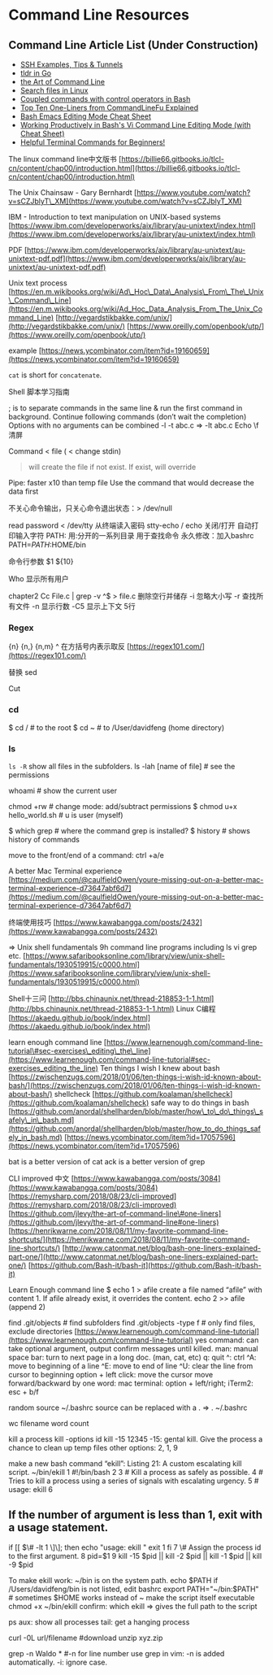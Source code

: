 # Command Line Resources

## Command Line Article List \(Under Construction\)

* [SSH Examples, Tips & Tunnels](https://hackertarget.com/ssh-examples-tunnels/)
* [tldr in Go](https://github.com/isacikgoz/tldr)
* [the Art of Command Line](https://github.com/jlevy/the-art-of-command-line/blob/master/README-zh.md)
* [Search files in Linux](http://blog.jobbole.com/114561/)
* [Coupled commands with control operators in Bash](https://opensource.com/article/18/11/control-operators-bash-shell)
* [Top Ten One-Liners from CommandLineFu Explained](http://www.catonmat.net/blog/top-ten-one-liners-from-commandlinefu-explained/)
* [Bash Emacs Editing Mode Cheat Sheet](http://www.catonmat.net/blog/bash-emacs-editing-mode-cheat-sheet/)
* [Working Productively in Bash's Vi Command Line Editing Mode \(with Cheat Sheet\)](http://www.catonmat.net/blog/bash-vi-editing-mode-cheat-sheet/)
* [Helpful Terminal Commands for Beginners!](https://www.malikbrowne.com/blog/helpful-terminal-commands)

The linux command line中文版书 [https://billie66.gitbooks.io/tlcl-cn/content/chap00/introduction.html](https://billie66.gitbooks.io/tlcl-cn/content/chap00/introduction.html)

The Unix Chainsaw - Gary Bernhardt [https://www.youtube.com/watch?v=sCZJblyT\_XM](https://www.youtube.com/watch?v=sCZJblyT_XM)

IBM - Introduction to text manipulation on UNIX-based systems [https://www.ibm.com/developerworks/aix/library/au-unixtext/index.html](https://www.ibm.com/developerworks/aix/library/au-unixtext/index.html)

PDF [https://www.ibm.com/developerworks/aix/library/au-unixtext/au-unixtext-pdf.pdf](https://www.ibm.com/developerworks/aix/library/au-unixtext/au-unixtext-pdf.pdf)

Unix text process [https://en.m.wikibooks.org/wiki/Ad\_Hoc\_Data\_Analysis\_From\_The\_Unix\_Command\_Line](https://en.m.wikibooks.org/wiki/Ad_Hoc_Data_Analysis_From_The_Unix_Command_Line) [http://vegardstikbakke.com/unix/](http://vegardstikbakke.com/unix/) [https://www.oreilly.com/openbook/utp/](https://www.oreilly.com/openbook/utp/)

example [https://news.ycombinator.com/item?id=19160659](https://news.ycombinator.com/item?id=19160659)

`cat` is short for `concatenate`.

Shell 脚本学习指南

; is to separate commands in the same line & run the first command in background. Continue following commands \(don’t wait the completion\) Options with no arguments can be combined -l -t abc.c =&gt; -lt abc.c Echo \f 清屏

Command &lt; file \( &lt; change stdin\)

> will create the file if not exist. If exist, will override

Pipe: faster x10 than temp file Use the command that would decrease the data first

不关心命令输出，只关心命令退出状态：&gt; /dev/null

read password &lt; /dev/tty 从终端读入密码 stty-echo / echo 关闭/打开 自动打印输入字符 PATH: 用:分开的一系列目录 用于查找命令 永久修改：加入bashrc PATH=$PATH:$HOME/bin

命令行参数 $1 ${10}

Who 显示所有用户

chapter2 Cc File.c \| grep -v ^$ &gt; file.c 删除空行并储存 -i 忽略大小写 -r 查找所有文件 -n 显示行数 -C5 显示上下文 5行

### Regex

{n} {n,} {n,m} ^ 在方括号内表示取反 [https://regex101.com/](https://regex101.com/)

替换 sed

Cut

### cd

$ cd / \# to the root $ cd ~ \# to /User/davidfeng \(home directory\)

### ls

`ls -R` show all files in the subfolders. ls -lah \[name of file\] \# see the permissions

whoami \# show the current user

chmod +rw \# change mode: add/subtract permissions $ chmod u+x hello\_world.sh \# u is user \(myself\)

$ which grep \# where the command grep is installed? $ history \# shows history of commands

move to the front/end of a command: ctrl +a/e

A better Mac Terminal experience [https://medium.com/@caulfieldOwen/youre-missing-out-on-a-better-mac-terminal-experience-d73647abf6d7](https://medium.com/@caulfieldOwen/youre-missing-out-on-a-better-mac-terminal-experience-d73647abf6d7)

终端使用技巧 [https://www.kawabangga.com/posts/2432](https://www.kawabangga.com/posts/2432)

=&gt; Unix shell fundamentals 9h command line programs including ls vi grep etc. [https://www.safaribooksonline.com/library/view/unix-shell-fundamentals/1930519915/c0000.html](https://www.safaribooksonline.com/library/view/unix-shell-fundamentals/1930519915/c0000.html)

Shell十三问 [http://bbs.chinaunix.net/thread-218853-1-1.html](http://bbs.chinaunix.net/thread-218853-1-1.html) Linux C编程 [https://akaedu.github.io/book/index.html](https://akaedu.github.io/book/index.html)

learn enough command line [https://www.learnenough.com/command-line-tutorial\#sec-exercises\_editing\_the\_line](https://www.learnenough.com/command-line-tutorial#sec-exercises_editing_the_line) Ten things I wish I knew about bash [https://zwischenzugs.com/2018/01/06/ten-things-i-wish-id-known-about-bash/](https://zwischenzugs.com/2018/01/06/ten-things-i-wish-id-known-about-bash/) shellcheck [https://github.com/koalaman/shellcheck](https://github.com/koalaman/shellcheck) safe way to do things in bash [https://github.com/anordal/shellharden/blob/master/how\_to\_do\_things\_safely\_in\_bash.md](https://github.com/anordal/shellharden/blob/master/how_to_do_things_safely_in_bash.md) [https://news.ycombinator.com/item?id=17057596](https://news.ycombinator.com/item?id=17057596)

bat is a better version of cat ack is a better version of grep

CLI improved 中文 [https://www.kawabangga.com/posts/3084](https://www.kawabangga.com/posts/3084) [https://remysharp.com/2018/08/23/cli-improved](https://remysharp.com/2018/08/23/cli-improved) [https://github.com/jlevy/the-art-of-command-line\#one-liners](https://github.com/jlevy/the-art-of-command-line#one-liners) [https://henrikwarne.com/2018/08/11/my-favorite-command-line-shortcuts/](https://henrikwarne.com/2018/08/11/my-favorite-command-line-shortcuts/) [http://www.catonmat.net/blog/bash-one-liners-explained-part-one/](http://www.catonmat.net/blog/bash-one-liners-explained-part-one/) [https://github.com/Bash-it/bash-it](https://github.com/Bash-it/bash-it)

Learn Enough command line $ echo 1 &gt; afile create a file named “afile” with content 1. If afile already exist, it overrides the content. echo 2 &gt;&gt; afile \(append 2\)

find .git/objects \# find subfolders find .git/objects -type f \# only find files, exclude directories [https://www.learnenough.com/command-line-tutorial](https://www.learnenough.com/command-line-tutorial) yes command: can take optional argument, output confirm messages until killed. man: manual space bar: turn to next page in a long doc. \(man, cat, etc\) q: quit ^: ctrl ^A: move to beginning of a line ^E: move to end of line ^U: clear the line from cursor to beginning option + left click: move the cursor move forward/backward by one word: mac terminal: option + left/right; iTerm2: esc + b/f

random source ~/.bashrc source can be replaced with a . =&gt; . ~/.bashrc

wc filename word count

kill a process kill -options id kill -15 12345 -15: gental kill. Give the process a chance to clean up temp files other options: 2, 1, 9

make a new bash command “ekill”: Listing 21: A custom escalating kill script. ~/bin/ekill 1 \#!/bin/bash 2 3 \# Kill a process as safely as possible. 4 \# Tries to kill a process using a series of signals with escalating urgency. 5 \# usage: ekill  6

## If the number of argument is less than 1, exit with a usage statement.

if \[\[ $\# -lt 1 \]\]; then echo "usage: ekill " exit 1 fi 7 \# Assign the process id to the first argument. 8 pid=$1 9 kill -15 $pid \|\| kill -2 $pid \|\| kill -1 $pid \|\| kill -9 $pid

To make ekill work: ~/bin is on the system path. echo $PATH if /Users/davidfeng/bin is not listed, edit bashrc export PATH="~/bin:$PATH" \# sometimes $HOME works instead of ~ make the script itself executable chmod +x ~/bin/ekill confirm: which ekill =&gt; gives the full path to the script

ps aux: show all processes tail: get a hanging process

curl -0L url/filename \#download unzip xyz.zip

grep -n Waldo \* \#-n for line number use grep in vim: -n is added automatically. -i: ignore case.

